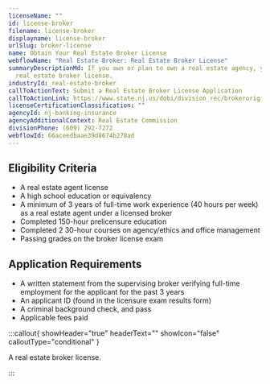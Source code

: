 ```yaml
---
licenseName: ""
id: license-broker
filename: license-broker
displayname: license-broker
urlSlug: broker-license
name: Obtain Your Real Estate Broker License
webflowName: "Real Estate Broker: Real Estate Broker License"
summaryDescriptionMd: If you own or plan to own a real estate agency, you need a
  real estate broker license.
industryId: real-estate-broker
callToActionText: Submit a Real Estate Broker License Application
callToActionLink: https://www.state.nj.us/dobi/division_rec/brokeroriginalapplication.htm
licenseCertificationClassification: ""
agencyId: nj-banking-insurance
agencyAdditionalContext: Real Estate Commission
divisionPhone: (609) 292-7272
webflowId: 66aceedbaae39d8674b278ad
---
```

## Eligibility Criteria

* A real estate agent license
* A high school education or equivalency
* A minimum of 3 years of full-time work experience (40 hours per week) as a real estate agent under a licensed broker
* Completed 150-hour prelicensure education
* Completed 2 30-hour courses on agency/ethics and office management
* Passing grades on the broker license exam

## Application Requirements

* A written statement from the supervising broker verifying full-time employment for the applicant for the past 3 years
* An applicant ID (found in the licensure exam results form)
* A criminal background check, and pass
* Applicable fees paid

:::callout{ showHeader="true" headerText="" showIcon="false" calloutType="conditional" }

A real estate broker license.

:::